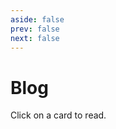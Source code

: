 ```yaml
---
aside: false
prev: false
next: false
---
```


<script setup>
  import { data as posts } from './blogs.data.js'
  import { VPFeatures } from 'vitepress/theme'

  const projects = posts.map((post) => {
    return {
      icon: post.frontmatter.icon,
      title: post.frontmatter.title,
      details: post.text,
      link: post.url,
      linkText: 'Read'
    }
  })
</script>

# Blog

Click on a card to read.

<CustomFeatures :features="projects" />